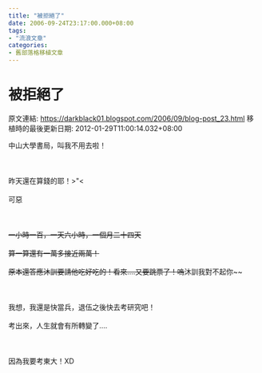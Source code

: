 ```yaml
---
title: "被拒絕了"
date: 2006-09-24T23:17:00.000+08:00
tags: 
- "流浪文章"
categories:
- 舊部落格移植文章
---
```


# 被拒絕了

原文連結: https://darkblack01.blogspot.com/2006/09/blog-post_23.html
移植時的最後更新日期: 2012-01-29T11:00:14.032+08:00

中山大學書局，叫我不用去啦！<br /><br /><br /><br />昨天還在算錢的耶！&gt;"&lt;<br /><br />可惡~~<br /><br /><br /><br />一小時一百，一天六小時，一個月二十四天<br /><br />算一算還有一萬多接近兩萬！<br /><br />原本還答應沐訓要請他吃好吃的！看來....又要跳票了！嗚~~沐訓我對不起你~~<br /><br /><br /><br />我想，我還是快當兵，退伍之後快去考研究吧！<br /><br />考出來，人生就會有所轉變了....<br /><br /><br /><br />因為我要考東大！XD

